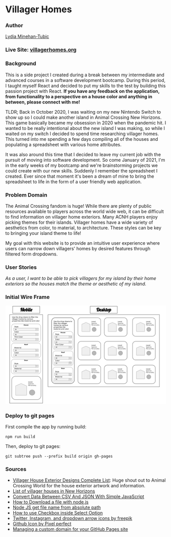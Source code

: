 # Villager Homes
### Author
[Lydia Minehan-Tubic](https://github.com/LydiaMT)

### Live Site: [villagerhomes.org](https://villagerhomes.org/)

### Background

This is a side project I created during a break between my intermediate and advanced courses in a software development bootcamp. During this period, I taught myself React and decided to put my skills to the test by building this passion project with React. **If you have any feedback on the application, from functionality to a perspective on a house color and anything in between, please connect with me!**

TLDR;
Back in October 2020, I was waiting on my new Nintendo Switch to show up so I could make another island in Animal Crossing New Horizons. This game basically became my obsession in 2020 when the pandemic hit. I wanted to be really intentional about the new island I was making, so while I waited on my switch I decided to spend time researching villager homes. This turned into me spending a few days compiling all of the houses and populating a spreadsheet with various home attributes. 

It was also around this time that I decided to leave my current job with the pursuit of moving into software development. So come January of 2021, I'm in the early weeks of my bootcamp and we're brainstorming projects we could create with our new skills. Suddenly I remember the spreadsheet I created. Ever since that moment it's been a dream of mine to bring the spreadsheet to life in the form of a user friendly web application. 

### Problem Domain

The Animal Crossing fandom is huge! While there are plenty of public resources available to players across the world wide web, it can be difficult to find information on villager home exteriors. Many ACNH players enjoy picking themes for their islands. Villager homes have a wide variety of aesthetics from color, to material, to architecture. These styles can be key to bringing your island theme to life!

My goal with this website is to provide an intuitive user experience where users can narrow down villagers' homes by desired features through filtered form dropdowns. 

### User Stories

*As a user, I want to be able to pick villagers for my island by their home exteriors so the houses match the theme or aesthetic of my island.*

### Initial Wire Frame

![initial website wireframe](public/img/about/Wireframe.png)

### Deploy to git pages

First compile the app by running build:

```git
npm run build
```

Then, deploy to git pages:

```git
git subtree push --prefix build origin gh-pages
```

### Sources
* [Villager House Exterior Designs Complete List](https://animalcrossingworld.com/guides/new-horizons/villager-house-exterior-designs-complete-list/): Huge shout out to Animal Crossing World for the house exterior artwork and information.
* [List of villager houses in New Horizons](https://nookipedia.com/wiki/Villager_houses/New_Horizons)
* [Convert Data Between CSV And JSON With Simple JavaScript](https://www.youtube.com/watch?v=hMwKfkaCdJU)
* [How to Download a file with node.js](https://stackoverflow.com/questions/11944932/how-to-download-a-file-with-node-js-without-using-third-party-libraries)
* [Node JS get file name from absolute path](https://stackoverflow.com/questions/19811541/nodejs-get-file-name-from-absolute-path)
* [How to use Checkbox inside Select Option](https://stackoverflow.com/questions/17714705/how-to-use-checkbox-inside-select-option)
* [Twitter, Instagram, and dropdown arrow icons by freepik](https://www.freepik.com/)
* [Github Icon by Pixel perfect](https://www.flaticon.com/authors/pixel-perfect)
* [Managing a custom domain for your GitHub Pages site](https://docs.github.com/en/pages/configuring-a-custom-domain-for-your-github-pages-site/managing-a-custom-domain-for-your-github-pages-site)
